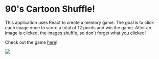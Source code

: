 # 90's Cartoon Shuffle! 

This application uses React to create a memory game. The goal is to click each image once to score a total of 12 points and win the game. After an image is clicked, the images shuffle, so don't forget what you clicked!

Check out the game [here](https://brittani1128.github.io/clicky-game/)!


<img src="public/images/screenshot.jpg">
